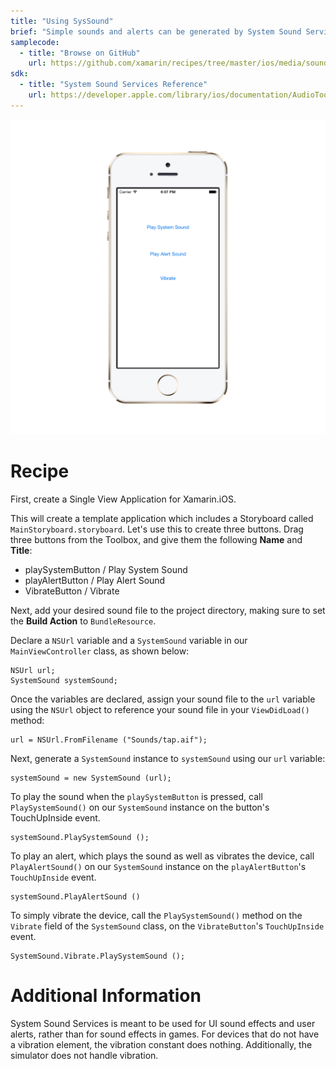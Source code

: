 ```yaml
---
title: "Using SysSound"
brief: "Simple sounds and alerts can be generated by System Sound Services using the SystemSound class in the AudioToolBox namespace. This recipe demonstrates how to use this class to make a sound, an alert (includes a sound and a vibration), and a vibration."
samplecode:
  - title: "Browse on GitHub" 
    url: https://github.com/xamarin/recipes/tree/master/ios/media/sound/syssound-example
sdk:
  - title: "System Sound Services Reference" 
    url: https://developer.apple.com/library/ios/documentation/AudioToolbox/Reference/SystemSoundServicesReference/
---
```



![SysSound Screen](Images/syssoundSS.png)


# Recipe

First, create a Single View Application for Xamarin.iOS.

This will create a template application which includes a Storyboard called `MainStoryboard.storyboard`. Let's use this to create three buttons. Drag three buttons from the Toolbox, and give them the following **Name** and **Title**:

* playSystemButton / Play System Sound
* playAlertButton / Play Alert Sound
* VibrateButton / Vibrate

Next, add your desired sound file to the project directory, making sure to set the **Build Action** to `BundleResource`.

Declare a `NSUrl` variable and a `SystemSound` variable in our `MainViewController` class, as shown below:

```
NSUrl url;
SystemSound systemSound;
```

Once the variables are declared, assign your sound file to the `url` variable using the `NSUrl` object to reference your sound file in your `ViewDidLoad()` method:

```
url = NSUrl.FromFilename ("Sounds/tap.aif");
```

Next, generate a `SystemSound` instance to `systemSound` using our `url` variable:

```  
systemSound = new SystemSound (url);
```

To play the sound when the `playSystemButton` is pressed, call `PlaySystemSound()` on our `SystemSound` instance on the button's TouchUpInside event.

```
systemSound.PlaySystemSound ();
```

To play an alert, which plays the sound as well as vibrates the device, call `PlayAlertSound()` on our `SystemSound` instance on the `playAlertButton`'s `TouchUpInside` event.

```
systemSound.PlayAlertSound ()
```

To simply vibrate the device, call the `PlaySystemSound()` method on the `Vibrate` field of the `SystemSound` class, on the `VibrateButton`'s `TouchUpInside` event.

```
SystemSound.Vibrate.PlaySystemSound ();
```



# Additional Information


System Sound Services is meant to be used for UI sound effects and user alerts, rather than for sound effects in games. For devices that do not have a vibration element, the vibration constant does nothing. Additionally, the simulator does not handle vibration.

